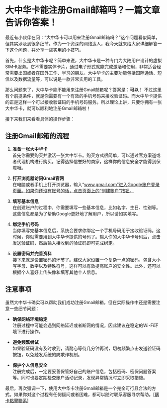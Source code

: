 # 大中华卡能注册Gmail邮箱吗？一篇文章告诉你答案！

最近有小伙伴在问：“大中华卡可以用来注册Gmail邮箱吗？”这个问题看似简单，但其实涉及到很多细节。作为一个资深的网络达人，我今天就来给大家详细解答一下这个问题，并分享一些实用的小技巧。

首先，什么是大中华卡呢？简单来说，大中华卡是一种专门为大陆用户设计的虚拟SIM卡服务。它不需要实体卡片，通过电子形式就能完成激活和使用，非常适合经常需要出国或者在国外工作、学习的朋友。大中华卡的主要功能包括国际通话、短信以及数据流量等，可以说是一款非常实用的工具。

那么问题来了，大中华卡能不能用来注册Gmail邮箱呢？答案是：**可以！** 不过这里有个前提条件，就是你需要有一个有效的手机号码来接收验证码。而大中华卡提供的正是这样一个可以接收验证码的手机号码服务。所以理论上讲，只要你拥有一张大中华卡，就可以顺利地注册Gmail邮箱啦！

接下来我们来看看具体的操作步骤：

## 注册Gmail邮箱的流程

1. **准备一张大中华卡**  
   首先你需要购买并激活一张大中华卡。购买方式很简单，可以通过官方渠道或者代理机构进行购买。记得选择信誉好的商家，这样你的信息安全才能得到保障哦。

2. **打开浏览器访问Gmail官网**  
   在电脑或者手机上打开浏览器，输入“www.gmail.com”进入Google账户登录页面。如果你还没有账号的话，点击页面上的“创建账户”按钮。

3. **填写基本信息**  
   在创建账户的过程中，你需要填写一些基本信息，比如名字、生日、性别等。这些信息都是为了帮助Google更好地了解用户，所以请如实填写。

4. **绑定手机号码**  
   当你填写完基本信息后，系统会要求你绑定一个手机号码用于接收验证码。这时候，你就需要用到大中华卡提供的号码了。输入你的大中华卡号码后，点击发送验证码，然后输入接收到的验证码即可完成绑定。

5. **设置密码并完善资料**  
   接下来就是设置密码的环节了。建议大家设置一个复杂一点的密码，包含大小写字母、数字以及特殊符号，这样可以有效提高账户的安全性。此外，还可以根据个人喜好上传头像和填写其他个人信息。

## 注意事项

虽然大中华卡确实可以帮助我们成功注册Gmail邮箱，但在实际操作中还是需要注意一些细节问题：

- **确保网络环境稳定**  
  注册过程中可能会遇到网络延迟或者断网的情况，因此建议在稳定的Wi-Fi环境下进行操作。

- **避免频繁尝试**  
  如果验证码没有及时收到，请耐心等待几分钟再试，切勿频繁点击发送验证码按钮，以免触发系统的防欺诈机制。

- **保护个人信息安全**  
  注册完成后，一定要妥善保管好自己的账户信息，包括密码、密保问题答案等。同时也要定期检查账户活动记录，发现异常情况时立即采取措施。

最后，再次强调一下，使用大中华卡注册Gmail邮箱是一个完全可行且合法的方式。如果你对这个过程有任何疑问或者困难，都可以随时联系客服寻求帮助。[[購卡點擊聯系](https://t.me/s/esim1088)]